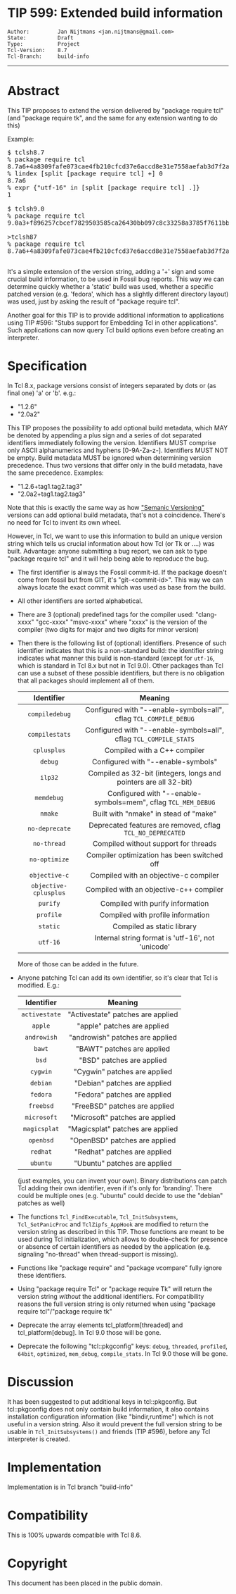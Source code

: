 # TIP 599: Extended build information
	Author:         Jan Nijtmans <jan.nijtmans@gmail.com>
	State:          Draft
	Type:           Project
	Tcl-Version:    8.7
	Tcl-Branch:     build-info
-----
# Abstract

This TIP proposes to extend the version delivered by "package require tcl"
(and "package require tk", and the same for any extension wanting to do this)

Example:
<pre>
$ tclsh8.7
% package require tcl
8.7a6+4a8309fafe073cae4fb210cfcd37e6accd8e31e7558aefab3d7f2ad6a27540c2.clang-1200.utf-16
% lindex [split [package require tcl] +] 0
8.7a6
% expr {"utf-16" in [split [package require tcl] .]}
1

$ tclsh9.0
% package require tcl
9.0a3+f896257cbcef7829503585ca26430bb097c8c33258a3785f7611bbc21c3ba080.gcc-1002

>tclsh87
% package require tcl
8.7a6+4a8309fafe073cae4fb210cfcd37e6accd8e31e7558aefab3d7f2ad6a27540c2.magicsplat.msvc-1916.utf-16

</pre>

It's a simple extension of the version string, adding a '+' sign and some crucial build
information, to be used in Fossil bug reports. This way we can determine quickly
whether a 'static' build was used, whether a specific patched version (e.g. 'fedora',
which has a slightly different directory layout) was used, just by asking the
result of "package require tcl".

Another goal for this TIP is to provide additional information to applications using
TIP #596: "Stubs support for Embedding Tcl in other applications". Such applications
can now query Tcl build options even before creating an interpreter.

# Specification

In Tcl 8.x, package versions consist of integers separated by dots or (as final one) 'a' or 'b'.
e.g.:

* "1.2.6"
* "2.0a2"

This TIP proposes the possibility to add optional build metadata, which MAY be denoted by
appending a plus sign and a series of dot separated identifiers immediately following the
version. Identifiers MUST comprise only ASCII alphanumerics and hyphens [0-9A-Za-z-].
Identifiers MUST NOT be empty. Build metadata MUST be ignored when determining version precedence.
Thus two versions that differ only in the build metadata, have the same precedence. Examples:

* "1.2.6+tag1.tag2.tag3"
* "2.0a2+tag1.tag2.tag3"

Note that this is exactly the same way as how ["Semanic Versioning"](https://semver.org/#spec-item-10) versions
can add optional build metadata, that's not a coincidence. There's no need for Tcl to invent
its own wheel.

However, in Tcl, we want to use this information to build an unique version string which tells
us crucial information about how Tcl (or Tk or ....) was built. Advantage: anyone submitting
a bug report, we can ask to type "package require tcl" and it will help being able to reproduce
the bug.

* The first identifier is always the Fossil commit-id. If the package doesn't come from fossil
  but from GIT, it's "git-&lt;commit-id&gt;". This way we can always locate the exact commit which
  was used as base from the build.
* All other identifiers are sorted alphabetical.
* There are 3 (optional) predefined tags for the compiler used:
   "clang-xxxx"
   "gcc-xxxx"
   "msvc-xxxx"
  where "xxxx" is the version of the compiler (two digits for major and two digits for minor version)
* Then there is the following list of (optional) identifiers. Presence of such identifier indicates
  that this is a non-standard build: the identifier string indicates what manner this
  build is non-standard (except for `utf-16`, which is standard in Tcl 8.x but not in Tcl 9.0).
  Other packages than Tcl can use a subset of these possible identifiers, but there is no obligation
  that all packages should implement all of them.

  | Identifier  | Meaning |
  |:-------:|:----------------:|
  | `compiledebug` | Configured with "--enable-symbols=all", cflag `TCL_COMPILE_DEBUG` |
  | `compilestats`  | Configured with "--enable-symbols=all", cflag `TCL_COMPILE_STATS` |
  | `cplusplus`  | Compiled with a C++ compiler |
  | `debug`  | Configured with "--enable-symbols"|
  | `ilp32`  | Compiled as 32-bit (integers, longs and pointers are all 32-bit) |
  | `memdebug`  | Configured with "--enable-symbols=mem", cflag `TCL_MEM_DEBUG` |
  | `nmake`  | Built with "nmake" in stead of "make"|
  | `no-deprecate`  | Deprecated features are removed, cflag `TCL_NO_DEPRECATED` |
  | `no-thread`  | Compiled without support for threads |
  | `no-optimize`  | Compiler optimization has been switched off |
  | `objective-c`  | Compiled with an objective-c compiler |
  | `objective-cplusplus`  | Compiled with an objective-c++ compiler |
  | `purify`  | Compiled with purify information |
  | `profile`  | Compiled with profile information |
  | `static`  | Compiled as static library |
  | `utf-16`  | Internal string format is 'utf-16', not 'unicode' |

  More of those can be added in the future.

* Anyone patching Tcl can add its own identifier, so it's clear that
  Tcl is modified. E.g.:

  | Identifier  | Meaning |
  |:-------:|:----------------:|
  | `activestate` | "Activestate" patches are applied |
  | `apple`   | "apple" patches are applied |
  | `androwish`| "androwish" patches are applied |
  | `bawt`    | "BAWT" patches are applied |
  | `bsd`     | "BSD" patches are applied |
  | `cygwin`  | "Cygwin" patches are applied |
  | `debian`  | "Debian" patches are applied |
  | `fedora`  | "Fedora" patches are applied |
  | `freebsd` | "FreeBSD" patches are applied |
  | `microsoft` | "Microsoft" patches are applied |
  | `magicsplat` | "Magicsplat" patches are applied |
  | `openbsd` | "OpenBSD" patches are applied |
  | `redhat`  | "Redhat" patches are applied |
  | `ubuntu`  | "Ubuntu" patches are applied |

  (just examples, you can invent your own). Binary distributions can patch Tcl
  adding their own identifier, even if it's only for 'branding'. There
  could be multiple ones (e.g. "ubuntu" could decide to use the "debian"
  patches as well)

* The functions `Tcl_FindExecutable`, `Tcl_InitSubsystems`, `Tcl_SetPanicProc` and
  `TclZipfs_AppHook` are modified to return the version string as described in this
  TIP. Those functions are meant to be used during Tcl initialization, which allows
  to double-check for presence or absence of certain identifiers as needed by the
  application (e.g. signaling "no-thread" when thread-support is missing).

* Functions like "package require" and "package vcompare" fully ignore these identifiers.

* Using "package require Tcl" or "package require Tk" will return the version string
  _without_ the additional identifiers. For compatibility reasons the full version
  string is only returned when using "package require tcl"/"package require tk"

* Deprecate the array elements tcl_platform[threaded] and tcl_platform[debug].
  In Tcl 9.0 those will be gone.

* Deprecate the following "tcl::pkgconfig" keys: `debug`, `threaded`, `profiled`,
  `64bit`, `optimized`, `mem_debug`, `compile_stats`. In Tcl 9.0 those will be gone.

# Discussion

It has been suggested to put additional keys in tcl::pkgconfig. But tcl::pkgconfig
does not only contain build information, it also contains installation configuration
information (like "bindir,runtime") which is not useful in a version string. Also
it would prevent the full version string to be usable in `Tcl_InitSubsystems()` and
friends (TIP #596), before any Tcl interpreter is created.

# Implementation

Implementation is in Tcl branch "build-info"

# Compatibility

This is 100% upwards compatible with Tcl 8.6.

# Copyright

This document has been placed in the public domain.
